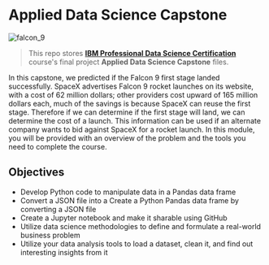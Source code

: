 # Applied Data Science Capstone

![falcon_9](https://media-cldnry.s-nbcnews.com/image/upload/t_nbcnews-ux-2880-1000,f_auto,q_auto:best/newscms/2017_13/1949946/170330-spacex-rocket-launch-handout-se-733p.jpg)  

> This repo stores [__IBM Professional Data Science Certification__](https://www.coursera.org/professional-certificates/ibm-data-science) course's final project __Applied Data Science Capstone__ files.

In this capstone, we predicted if the Falcon 9 first stage landed successfully. SpaceX advertises Falcon 9 rocket launches on its website, with a cost of 62 million dollars; other providers cost upward of 165 million dollars each, much of the savings is because SpaceX can reuse the first stage. Therefore if we can determine if the first stage will land, we can determine the cost of a launch. This information can be used if an alternate company wants to bid against SpaceX for a rocket launch. In this module, you will be provided with an overview of the problem and the tools you need to complete the course.

## Objectives

- Develop Python code to manipulate data in a Pandas data frame
- Convert a JSON file into a Create a Python Pandas data frame by converting a JSON file
- Create a Jupyter notebook and make it sharable using GitHub
- Utilize data science methodologies to define and formulate a real-world business problem
- Utilize your data analysis tools to load a dataset, clean it, and find out interesting insights from it
